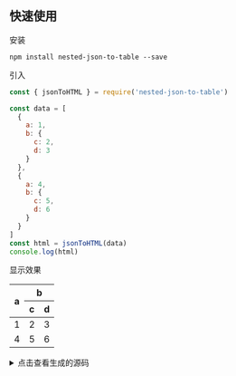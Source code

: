 ## 快速使用

安装

    npm install nested-json-to-table --save

引入

```js
const { jsonToHTML } = require('nested-json-to-table')

const data = [
  {
    a: 1,
    b: {
      c: 2,
      d: 3
    }
  },
  {
    a: 4,
    b: {
      c: 5,
      d: 6
    }
  }
]
const html = jsonToHTML(data)
console.log(html)
```

显示效果

<table>
  <thead>
    <tr>
      <th rowSpan="2">a</th>
      <th colSpan="2">b</th>
    </tr>
    <tr>
      <th>c</th>
      <th>d</th>
    </tr>
  </thead>
  <tbody>
    <tr>
      <td>1</td>
      <td>2</td>
      <td>3</td>
    </tr>
    <tr>
      <td>4</td>
      <td>5</td>
      <td>6</td>
    </tr>
  </tbody>
</table>

<details>
<summary>点击查看生成的源码</summary>

```html
<table>
  <thead>
    <tr>
      <th rowSpan="2">a</th>
      <th colSpan="2">b</th>
    </tr>
    <tr>
      <th>c</th>
      <th>d</th>
    </tr>
  </thead>
  <tbody>
    <tr>
      <td>1</td>
      <td>2</td>
      <td>3</td>
    </tr>
    <tr>
      <td>4</td>
      <td>5</td>
      <td>6</td>
    </tr>
  </tbody>
</table>
```
</details>
